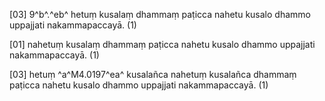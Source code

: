 [03] 9^b^.^eb^ hetuṃ kusalaṃ dhammaṃ paṭicca nahetu kusalo dhammo uppajjati nakammapaccayā.  (1)

[01] nahetuṃ kusalaṃ dhammaṃ paṭicca nahetu kusalo dhammo uppajjati nakammapaccayā. (1)

[03] hetuṃ ^a^M4.0197^ea^ kusalañca nahetuṃ kusalañca dhammaṃ paṭicca nahetu kusalo dhammo  uppajjati nakammapaccayā. (1)